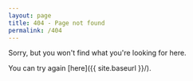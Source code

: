```yaml
---
layout: page
title: 404 - Page not found
permalink: /404
---
```


Sorry, but you won't find what you're looking for here.

You can try again [here]({{ site.baseurl }}/).
